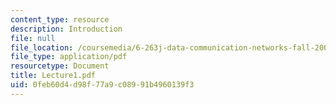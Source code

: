```yaml
---
content_type: resource
description: Introduction
file: null
file_location: /coursemedia/6-263j-data-communication-networks-fall-2002/0feb60d4d98f77a9c08991b4960139f3_Lecture1.pdf
file_type: application/pdf
resourcetype: Document
title: Lecture1.pdf
uid: 0feb60d4-d98f-77a9-c089-91b4960139f3
---
```

